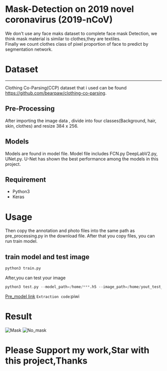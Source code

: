 # Mask-Detection on 2019 novel coronavirus (2019-nCoV)
We don't use any face maks dataset to complete face mask Detection, we think mask material is similar to clothes,they are textiles.  
Finally we count clothes class of pixel proportion of face to predict by segmentation network.  
# Dataset  
---
Clothing Co-Parsing(CCP) dataset that i used can be found https://github.com/bearpaw/clothing-co-parsing.

Pre-Processing
---
After importing the image data , divide into four classes(Background, hair, skin, clothes) and resize 384 x 256.

Models
---
Models are found in model file. Model file includes FCN.py DeepLabV2.py, UNet.py.
U-Net has shown the best performance among the models in this project.


Requirement
---
* Python3
* Keras
# Usage 
Then copy the annotation and photo files into the same path as pre_processing.py in the download file.
After that you copy files, you can run train model.
## train model and test image  
```python
python3 train.py
```
After,you can test your image  
```python
python3 test.py --model_path=/home/***.h5 --image_path=/home/yout_test_img_path.jpg  
```
[Pre_model link](https://pan.baidu.com/s/1Lrkzs7rgPBTbDAvgmWj5Bw) `Extraction code`:piwi  

# Result  
![Mask](https://github.com/daixiangzi/Mask-Detection/tree/master/img/mask.jpg) ![No_mask](https://github.com/daixiangzi/Mask-Detection/tree/master/img/n0_mask.jpg)
# Please Support my work,Star with this project,Thanks  




